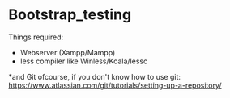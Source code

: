 # Bootstrap_testing

Things required: 

- Webserver (Xampp/Mampp)
- less compiler like Winless/Koala/lessc

*and Git ofcourse, if you don't know how to use git: https://www.atlassian.com/git/tutorials/setting-up-a-repository/

